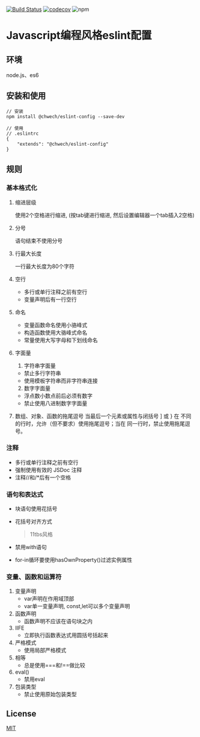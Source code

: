 [![Build Status](https://travis-ci.org/chwech/eslint-config-chwech.svg?branch=master)](https://travis-ci.org/chwech/eslint-config-chwech)
[![codecov](https://codecov.io/gh/chwech/eslint-config-chwech/branch/master/graph/badge.svg)](https://codecov.io/gh/chwech/eslint-config-chwech)
![npm](https://img.shields.io/npm/dt/@chwech/eslint-config.svg)

# Javascript编程风格eslint配置

## 环境
node.js、es6

## 安装和使用
```
// 安装
npm install @chwech/eslint-config --save-dev

// 使用
// .eslintrc
{
    "extends": "@chwech/eslint-config"
}
```

## 规则
### 基本格式化
1. 缩进层级

    使用2个空格进行缩进, (按tab键进行缩进, 然后设置编辑器一个tab插入2空格)
2. 分号

    语句结束不使用分号
3. 行最大长度

    一行最大长度为80个字符
4. 空行
    * 多行或单行注释之前有空行
    * 变量声明后有一行空行
5. 命名
    * 变量函数命名使用小骆峰式
    * 构造函数使用大骆峰式命名
    * 常量使用大写字母和下划线命名
6. 字面量
    1. 字符串字面量
    * 禁止多行字符串
    * 使用模板字符串而非字符串连接
    
    2. 数字字面量
    * 浮点数小数点前后必须有数字
    * 禁止使用八进制数字字面量  
7. 数组、对象、函数的拖尾逗号
    当最后一个元素或属性与闭括号 ] 或 } 在 不同的行时，允许（但不要求）使用拖尾逗号；当在 同一行时，禁止使用拖尾逗号。

### 注释
* 多行或单行注释之前有空行
* 强制使用有效的 JSDoc 注释
* 注释//和/*后有一个空格  

### 语句和表达式
* 块语句使用花括号
* 花括号对齐方式  

    > 11tbs风格
* 禁用with语句
* for-in循环要使用hasOwnProperty()过滤实例属性  

### 变量、函数和运算符
1. 变量声明
    * var声明在作用域顶部
    * var单一变量声明, const,let可以多个变量声明
2. 函数声明
    * 函数声明不应该在语句块之内
3. IIFE
    * 立即执行函数表达式用圆括号括起来
4. 严格模式
    * 使用局部严格模式
5. 相等
    * 总是使用===和!==做比较
6. eval()
    * 禁用eval
7. 包装类型
    * 禁止使用原始包装类型  
    
## License
[MIT](https://zh.wikipedia.org/wiki/MIT%E8%A8%B1%E5%8F%AF%E8%AD%89)